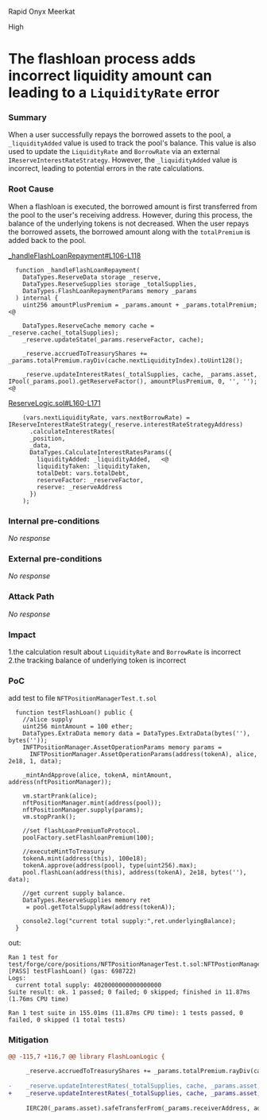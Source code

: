 Rapid Onyx Meerkat

High

# The flashloan process adds incorrect liquidity amount can leading to a `LiquidityRate` error

### Summary

When a user successfully repays the borrowed assets to the pool, a `_liquidityAdded` value is used to track the pool's balance. This value is also used to update the `LiquidityRate` and `BorrowRate` via an external `IReserveInterestRateStrategy`. However, the `_liquidityAdded` value is incorrect, leading to potential errors in the rate calculations.

### Root Cause

When a flashloan is executed, the borrowed amount is first transferred from the pool to the user's receiving address. However, during this process, the balance of the underlying tokens is not decreased. When the user repays the borrowed assets, the borrowed amount along with the `totalPremium` is added back to the pool.

[_handleFlashLoanRepayment#L106-L118](https://github.com/sherlock-audit/2024-06-new-scope/blob/main/zerolend-one/contracts/core/pool/logic/FlashLoanLogic.sol#L106-L118)
```solidity
  function _handleFlashLoanRepayment(
    DataTypes.ReserveData storage _reserve,
    DataTypes.ReserveSupplies storage _totalSupplies,
    DataTypes.FlashLoanRepaymentParams memory _params
  ) internal {
    uint256 amountPlusPremium = _params.amount + _params.totalPremium;  <@

    DataTypes.ReserveCache memory cache = _reserve.cache(_totalSupplies);
    _reserve.updateState(_params.reserveFactor, cache);

    _reserve.accruedToTreasuryShares += _params.totalPremium.rayDiv(cache.nextLiquidityIndex).toUint128();

    _reserve.updateInterestRates(_totalSupplies, cache, _params.asset, IPool(_params.pool).getReserveFactor(), amountPlusPremium, 0, '', '');   <@
```

[ReserveLogic.sol#L160-L171](https://github.com/sherlock-audit/2024-06-new-scope/blob/main/zerolend-one/contracts/core/pool/logic/ReserveLogic.sol#L160-L171)
```solidity
    (vars.nextLiquidityRate, vars.nextBorrowRate) = IReserveInterestRateStrategy(_reserve.interestRateStrategyAddress)
      .calculateInterestRates(
      _position,
      _data,
      DataTypes.CalculateInterestRatesParams({
        liquidityAdded: _liquidityAdded,   <@
        liquidityTaken: _liquidityTaken,
        totalDebt: vars.totalDebt,
        reserveFactor: _reserveFactor,
        reserve: _reserveAddress
      })
    );
```


### Internal pre-conditions

_No response_

### External pre-conditions

_No response_

### Attack Path

_No response_

### Impact

1.the calculation result about `LiquidityRate` and `BorrowRate` is incorrect
2.the tracking balance of underlying token is incorrect

### PoC

add test to file `NFTPositionManagerTest.t.sol`
```solidity
  function testFlashLoan() public {
    //alice supply
    uint256 mintAmount = 100 ether;
    DataTypes.ExtraData memory data = DataTypes.ExtraData(bytes(''), bytes(''));
    INFTPositionManager.AssetOperationParams memory params =
      INFTPositionManager.AssetOperationParams(address(tokenA), alice, 2e18, 1, data);

    _mintAndApprove(alice, tokenA, mintAmount, address(nftPositionManager));

    vm.startPrank(alice);
    nftPositionManager.mint(address(pool));
    nftPositionManager.supply(params);
    vm.stopPrank();

    //set flashLoanPremiumToProtocol.
    poolFactory.setFlashloanPremium(100);

    //executeMintToTreasury
    tokenA.mint(address(this), 100e18);
    tokenA.approve(address(pool), type(uint256).max);
    pool.flashLoan(address(this), address(tokenA), 2e18, bytes(''), data);

    //get current supply balance.
    DataTypes.ReserveSupplies memory ret
     = pool.getTotalSupplyRaw(address(tokenA));

    console2.log("current total supply:",ret.underlyingBalance);
  }
```

out:
```shell
Ran 1 test for test/forge/core/positions/NFTPositionManagerTest.t.sol:NFTPostionManagerTest
[PASS] testFlashLoan() (gas: 698722)
Logs:
  current total supply: 4020000000000000000
Suite result: ok. 1 passed; 0 failed; 0 skipped; finished in 11.87ms (1.76ms CPU time)

Ran 1 test suite in 155.01ms (11.87ms CPU time): 1 tests passed, 0 failed, 0 skipped (1 total tests)
```

### Mitigation

```diff
@@ -115,7 +116,7 @@ library FlashLoanLogic {
 
     _reserve.accruedToTreasuryShares += _params.totalPremium.rayDiv(cache.nextLiquidityIndex).toUint128();
 
-    _reserve.updateInterestRates(_totalSupplies, cache, _params.asset, IPool(_params.pool).getReserveFactor(), amountPlusPremium, 0, '', '');
+    _reserve.updateInterestRates(_totalSupplies, cache, _params.asset, IPool(_params.pool).getReserveFactor(), _params.totalPremium, 0, '', '');
 
     IERC20(_params.asset).safeTransferFrom(_params.receiverAddress, address(_params.pool), amountPlusPremium);
```